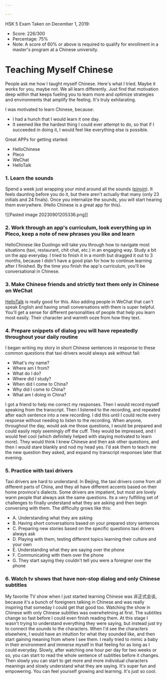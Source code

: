 ```yaml
---

---
```

HSK 5 Exam Taken on December 1, 2019:
- Score: 226/300
- Percentage: 75%
- Note: A score of 60% or above is required to qualify for enrollment in a master's program at a Chinese university.
# Teaching Myself Chinese
People ask me how I taught myself Chinese. Here's what I tried. Maybe it works for you, maybe not. We all learn differently. Just find that motivation deep within that keeps fueling you to learn more and optimize strategies and environments that amplify the feeling. It's truly exhilarating. 

I was motivated to learn Chinese, because:
- I had a hunch that I would learn it one day. 
- It seemed like the hardest thing I could ever attempt to do, so that if I succeeded in doing it, I would feel like everything else is possible. 

Great APPs for getting started:
- HelloChinese
- Pleco 
- WeChat
- HelloTalk


### 1. Learn the sounds
Spend a week just wrapping your mind around all the sounds ([pinyin](https://en.wikipedia.org/wiki/Pinyin)). It feels daunting before you do it, but there aren't actually that many (only 23 initials and 24 finals). Once you internalize the sounds, you will start hearing them everywhere. (Hello Chinese is a great app for this).

![[Pasted image 20230901205336.png]]

### 2. Work through an app's curriculum, look everything up in Pleco, keep a note of new phrases you like and learn
HelloChinese like Duolingo will take you through how to navigate most situations (taxi, restaurant, chit chat, etc.) in an engaging way. Study a bit on the app everyday. I tried to finish it in a month but dragged it out to 3 months, because I didn't have a good plan for how to continue learning after I finished. By the time you finish the app's curriculum, you'll be conversational in Chinese.

### 3. Make Chinese friends and strictly text them only in Chinese on WeChat
[HelloTalk](https://www.hellotalk.com/?lang=en) is really good for this. Also adding people in WeChat that can't speak English and having small conversations with them is super helpful. You'll get a sense for different personalities of people that help you learn most easily. Their character and warmth ooze from how they text. 

### 4. Prepare snippets of dialog you will have repeatedly throughout your daily routine
I began writing my story in short Chinese sentences in response to these common questions that taxi drivers would always ask without fail: 
- What's my name? 
- Where am I from? 
- What do I do? 
- Where did I study? 
- When did I come to China? 
- Why did I come to China? 
- What am I doing in China?

I got a friend to help me correct my responses. Then I would record myself speaking from the transcript. Then I listened to the recording, and repeated after each sentence into a new recording. I did this until I could recite every response without needing to listen to the recording. When anyone, throughout the day, would ask me those questions, I would be prepared and could easily reply seemingly off the cuff. They would be impressed, and I would feel cool (which definitely helped with staying motivated to learn more). They would think I knew Chinese and then ask other questions, and then I would stare blankly and nod my head yes. I'd ask them to teach me the new question they asked, and expand my transcript responses later that evening. 

### 5. Practice with taxi drivers
Taxi drivers are hard to understand. In Beijing, the taxi drivers come from all different parts of China, and they all have different accents based on their home province's dialects. Some drivers are impatient, but most are lovely warm people that always ask the same questions. Its a very fulfilling set of challenges to finally understand what they are asking and then begin conversing with them. The difficulty grows like this:
- A. Understanding what they are asking
- B. Having short conversations based on your prepared story sentences
- C. Preparing new stories based on the specific questions taxi drivers always ask
- D. Playing with them, testing different topics learning their culture and your own
- E. Understanding what they are saying over the phone
- F. Communicating with them over the phone
- G. They start saying they couldn't tell you were a foreigner over the phone

### 6. Watch tv shows that have non-stop dialog and only Chinese subtitles 
My favorite TV show when I just started learning Chinese was 非正式会谈, because it's a bunch of foreigners talking in Chinese and was really inspiring that someday I could get that good too. Watching the show in Chinese with only Chinese subtitles was overwhelming at first. The subtitles change so fast before I could even finish reading them. At this stage I wasn't trying to understand everything they were saying, but instead just try to connect the sounds to the characters. When I'd see the characters elsewhere, I would have an intuition for what they sounded like, and then start gaining meaning from where I see them. I really tried to mimic a baby in their environment and immerse myself in that feeling for as long as I could everyday. Slowly, after watching one hour per day for two weeks or so, you can start to read the whole sentence of subtitles before it changes. Then slowly you can start to get more and more individual characters meanings and slowly understand what they are saying. It's super fun and empowering. You can feel yourself growing and learning. It's just so cool.